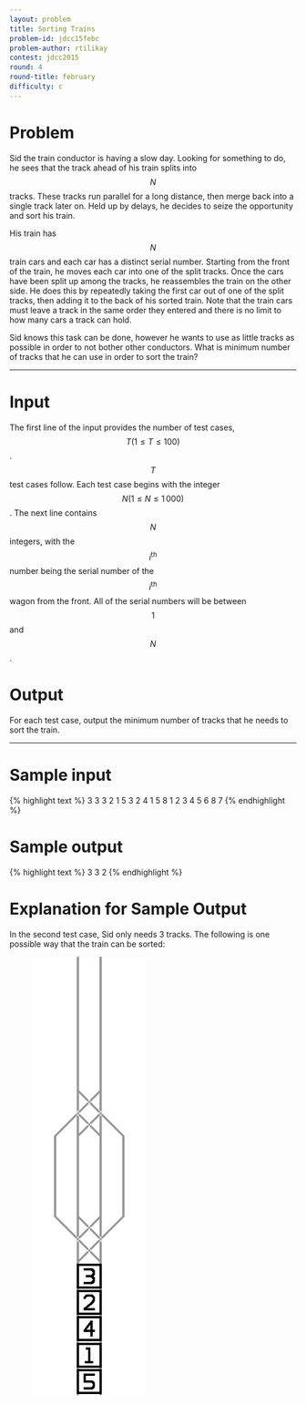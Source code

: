 ```yaml
---
layout: problem
title: Sorting Trains
problem-id: jdcc15febc
problem-author: rtilikay
contest: jdcc2015
round: 4
round-title: february
difficulty: c
---
```


# Problem
Sid the train conductor is having a slow day. Looking for something to do, he sees that the track ahead of his train splits into $$N$$ tracks. These tracks run parallel for a long distance, then merge back into a single track later on. Held up by delays, he decides to seize the opportunity and sort his train.

His train has $$N$$ train cars and each car has a distinct serial number. Starting from the front of the train, he moves each car into one of the split tracks. Once the cars have been split up among the tracks, he reassembles the train on the other side. He does this by repeatedly taking the first car out of one of the split tracks, then adding it to the back of his sorted train. Note that the train cars must leave a track in the same order they entered and there is no limit to how many cars a track can hold.

Sid knows this task can be done, however he wants to use as little tracks as possible in order to not bother other conductors. What is minimum number of tracks that he can use in order to sort the train?

---

# Input
The first line of the input provides the number of test cases, $$T (1 \leq T \leq 100)$$. $$T$$ test cases follow. Each test case begins with the integer $$N (1 \leq N \leq 1\,000)$$. The next line contains $$N$$ integers, with the $$i^\text{th}$$ number being the serial number of the $$i^\text{th}$$ wagon from the front. All of the serial numbers will be between $$1$$ and $$N$$.

# Output
For each test case, output the minimum number of tracks that he needs to sort the train.

---

# Sample input
{% highlight text %}
3
3
3 2 1
5
3 2 4 1 5
8
1 2 3 4 5 6 8 7
{% endhighlight %}


# Sample output
{% highlight text %}
3
3
2
{% endhighlight %}

# Explanation for Sample Output
In the second test case, Sid only needs 3 tracks. The following is one possible way that the train can be sorted:
<figure>
	<img src="/assets/cpt/editorials/jdcc15febc.gif">
</figure>
